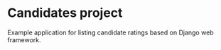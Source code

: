 # Candidates project
Example application for listing candidate ratings based on Django web framework.
